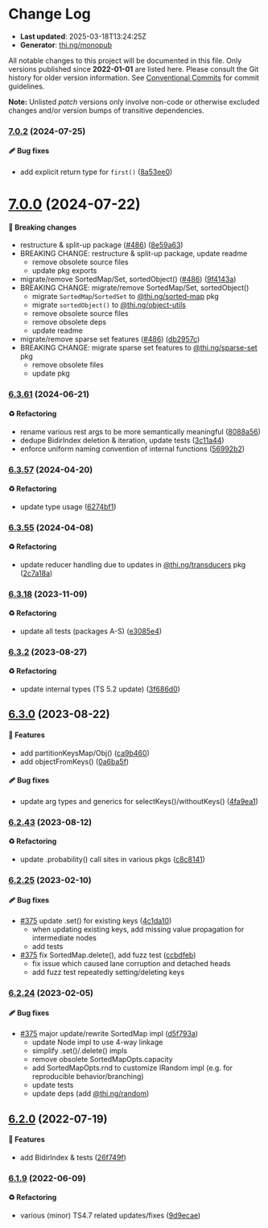 # Change Log

- **Last updated**: 2025-03-18T13:24:25Z
- **Generator**: [thi.ng/monopub](https://thi.ng/monopub)

All notable changes to this project will be documented in this file.
Only versions published since **2022-01-01** are listed here.
Please consult the Git history for older version information.
See [Conventional Commits](https://conventionalcommits.org/) for commit guidelines.

**Note:** Unlisted _patch_ versions only involve non-code or otherwise excluded changes
and/or version bumps of transitive dependencies.

### [7.0.2](https://github.com/thi-ng/umbrella/tree/@thi.ng/associative@7.0.2) (2024-07-25)

#### 🩹 Bug fixes

- add explicit return type for `first()` ([8a53ee0](https://github.com/thi-ng/umbrella/commit/8a53ee0))

# [7.0.0](https://github.com/thi-ng/umbrella/tree/@thi.ng/associative@7.0.0) (2024-07-22)

#### 🛑 Breaking changes

- restructure & split-up package ([#486](https://github.com/thi-ng/umbrella/issues/486)) ([8e59a63](https://github.com/thi-ng/umbrella/commit/8e59a63))
- BREAKING CHANGE: restructure & split-up package, update readme
  - remove obsolete source files
  - update pkg exports
- migrate/remove SortedMap/Set, sortedObject() ([#486](https://github.com/thi-ng/umbrella/issues/486)) ([9f4143a](https://github.com/thi-ng/umbrella/commit/9f4143a))
- BREAKING CHANGE: migrate/remove SortedMap/Set, sortedObject()
  - migrate `SortedMap`/`SortedSet` to [@thi.ng/sorted-map](https://github.com/thi-ng/umbrella/tree/main/packages/sorted-map) pkg
  - migrate `sortedObject()` to [@thi.ng/object-utils](https://github.com/thi-ng/umbrella/tree/main/packages/object-utils)
  - remove obsolete source files
  - remove obsolete deps
  - update readme
- migrate/remove sparse set features ([#486](https://github.com/thi-ng/umbrella/issues/486)) ([db2957c](https://github.com/thi-ng/umbrella/commit/db2957c))
- BREAKING CHANGE: migrate sparse set features to [@thi.ng/sparse-set](https://github.com/thi-ng/umbrella/tree/main/packages/sparse-set) pkg
  - remove obsolete files
  - update pkg

### [6.3.61](https://github.com/thi-ng/umbrella/tree/@thi.ng/associative@6.3.61) (2024-06-21)

#### ♻️ Refactoring

- rename various rest args to be more semantically meaningful ([8088a56](https://github.com/thi-ng/umbrella/commit/8088a56))
- dedupe BidirIndex deletion & iteration, update tests ([3c11a44](https://github.com/thi-ng/umbrella/commit/3c11a44))
- enforce uniform naming convention of internal functions ([56992b2](https://github.com/thi-ng/umbrella/commit/56992b2))

### [6.3.57](https://github.com/thi-ng/umbrella/tree/@thi.ng/associative@6.3.57) (2024-04-20)

#### ♻️ Refactoring

- update type usage ([6274bf1](https://github.com/thi-ng/umbrella/commit/6274bf1))

### [6.3.55](https://github.com/thi-ng/umbrella/tree/@thi.ng/associative@6.3.55) (2024-04-08)

#### ♻️ Refactoring

- update reducer handling due to updates in [@thi.ng/transducers](https://github.com/thi-ng/umbrella/tree/main/packages/transducers) pkg ([2c7a18a](https://github.com/thi-ng/umbrella/commit/2c7a18a))

### [6.3.18](https://github.com/thi-ng/umbrella/tree/@thi.ng/associative@6.3.18) (2023-11-09)

#### ♻️ Refactoring

- update all tests (packages A-S) ([e3085e4](https://github.com/thi-ng/umbrella/commit/e3085e4))

### [6.3.2](https://github.com/thi-ng/umbrella/tree/@thi.ng/associative@6.3.2) (2023-08-27)

#### ♻️ Refactoring

- update internal types (TS 5.2 update) ([3f686d0](https://github.com/thi-ng/umbrella/commit/3f686d0))

## [6.3.0](https://github.com/thi-ng/umbrella/tree/@thi.ng/associative@6.3.0) (2023-08-22)

#### 🚀 Features

- add partitionKeysMap/Obj() ([ca9b460](https://github.com/thi-ng/umbrella/commit/ca9b460))
- add objectFromKeys() ([0a6ba5f](https://github.com/thi-ng/umbrella/commit/0a6ba5f))

#### 🩹 Bug fixes

- update arg types and generics for selectKeys()/withoutKeys() ([4fa9ea1](https://github.com/thi-ng/umbrella/commit/4fa9ea1))

### [6.2.43](https://github.com/thi-ng/umbrella/tree/@thi.ng/associative@6.2.43) (2023-08-12)

#### ♻️ Refactoring

- update .probability() call sites in various pkgs ([c8c8141](https://github.com/thi-ng/umbrella/commit/c8c8141))

### [6.2.25](https://github.com/thi-ng/umbrella/tree/@thi.ng/associative@6.2.25) (2023-02-10)

#### 🩹 Bug fixes

- [#375](https://github.com/thi-ng/umbrella/issues/375) update .set() for existing keys ([4c1da10](https://github.com/thi-ng/umbrella/commit/4c1da10))
  - when updating existing keys, add missing value propagation
    for intermediate nodes
  - add tests
- [#375](https://github.com/thi-ng/umbrella/issues/375) fix SortedMap.delete(), add fuzz test ([ccbdfeb](https://github.com/thi-ng/umbrella/commit/ccbdfeb))
  - fix issue which caused lane corruption and detached heads
  - add fuzz test repeatedly setting/deleting keys

### [6.2.24](https://github.com/thi-ng/umbrella/tree/@thi.ng/associative@6.2.24) (2023-02-05)

#### 🩹 Bug fixes

- [#375](https://github.com/thi-ng/umbrella/issues/375) major update/rewrite SortedMap impl ([d5f793a](https://github.com/thi-ng/umbrella/commit/d5f793a))
  - update Node impl to use 4-way linkage
  - simplify .set()/.delete() impls
  - remove obsolete SortedMapOpts.capacity
  - add SortedMapOpts.rnd to customize IRandom impl
    (e.g. for reproducible behavior/branching)
  - update tests
  - update deps (add [@thi.ng/random](https://github.com/thi-ng/umbrella/tree/main/packages/random))

## [6.2.0](https://github.com/thi-ng/umbrella/tree/@thi.ng/associative@6.2.0) (2022-07-19)

#### 🚀 Features

- add BidirIndex & tests ([26f749f](https://github.com/thi-ng/umbrella/commit/26f749f))

### [6.1.9](https://github.com/thi-ng/umbrella/tree/@thi.ng/associative@6.1.9) (2022-06-09)

#### ♻️ Refactoring

- various (minor) TS4.7 related updates/fixes ([9d9ecae](https://github.com/thi-ng/umbrella/commit/9d9ecae))
